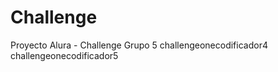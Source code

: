 # Challenge
Proyecto Alura - Challenge Grupo 5 
challengeonecodificador4  
challengeonecodificador5

